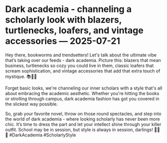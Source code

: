 # Dark academia - channeling a scholarly look with blazers, turtlenecks, loafers, and vintage accessories — 2025-07-21

Hey there, bookworms and trendsetters! Let's talk about the ultimate vibe that’s taking over our feeds - dark academia. Picture this: blazers that mean business, turtlenecks so cozy you could live in them, classic loafers that scream sophistication, and vintage accessories that add that extra touch of mystique. 📚🍂✨

Forget basic looks, we're channeling our inner scholars with a style that's all about embracing the academic aesthetic. Whether you're hitting the books or strolling through campus, dark academia fashion has got you covered in the slickest way possible.

So, grab your favorite novel, throw on those round spectacles, and step into the world of dark academia - where looking scholarly has never been more chic. It’s time to dress the part and let your intellect shine through your killer outfit. School may be in session, but style is always in session, darlings! 🖤📖🔥 #DarkAcademia #ScholarlyStyle